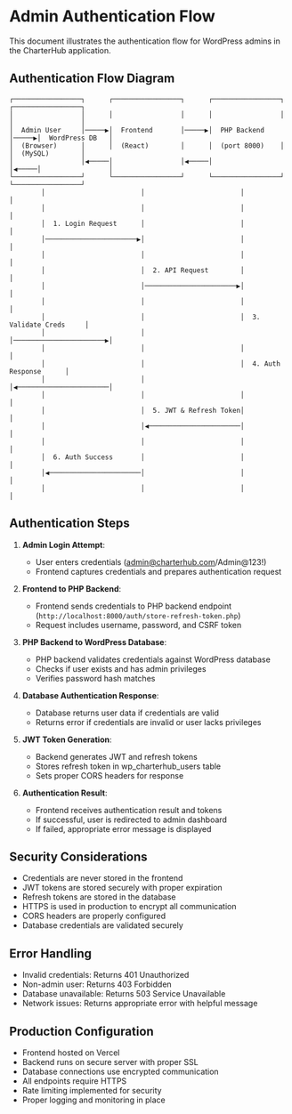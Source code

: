 # Admin Authentication Flow

This document illustrates the authentication flow for WordPress admins in the CharterHub application.

## Authentication Flow Diagram

```
┌─────────────────┐      ┌─────────────────┐      ┌─────────────────┐      ┌─────────────────┐
│                 │      │                 │      │                 │      │                 │
│  Admin User     │─────▶│  Frontend       │─────▶│  PHP Backend    │─────▶│  WordPress DB   │
│  (Browser)      │      │  (React)        │      │  (port 8000)    │      │  (MySQL)        │
│                 │◀─────│                 │◀─────│                 │◀─────│                 │
└─────────────────┘      └─────────────────┘      └─────────────────┘      └─────────────────┘
        │                        │                        │                        │
        │                        │                        │                        │
        │  1. Login Request      │                        │                        │
        │───────────────────────▶│                        │                        │
        │                        │                        │                        │
        │                        │  2. API Request        │                        │
        │                        │───────────────────────▶│                        │
        │                        │                        │                        │
        │                        │                        │  3. Validate Creds     │
        │                        │                        │───────────────────────▶│
        │                        │                        │                        │
        │                        │                        │  4. Auth Response      │
        │                        │                        │◀───────────────────────│
        │                        │                        │                        │
        │                        │  5. JWT & Refresh Token│                        │
        │                        │◀───────────────────────│                        │
        │                        │                        │                        │
        │  6. Auth Success       │                        │                        │
        │◀───────────────────────│                        │                        │
        │                        │                        │                        │
```

## Authentication Steps

1. **Admin Login Attempt**:
   - User enters credentials (admin@charterhub.com/Admin@123!)
   - Frontend captures credentials and prepares authentication request

2. **Frontend to PHP Backend**:
   - Frontend sends credentials to PHP backend endpoint (`http://localhost:8000/auth/store-refresh-token.php`)
   - Request includes username, password, and CSRF token

3. **PHP Backend to WordPress Database**:
   - PHP backend validates credentials against WordPress database
   - Checks if user exists and has admin privileges
   - Verifies password hash matches

4. **Database Authentication Response**:
   - Database returns user data if credentials are valid
   - Returns error if credentials are invalid or user lacks privileges

5. **JWT Token Generation**:
   - Backend generates JWT and refresh tokens
   - Stores refresh token in wp_charterhub_users table
   - Sets proper CORS headers for response

6. **Authentication Result**:
   - Frontend receives authentication result and tokens
   - If successful, user is redirected to admin dashboard
   - If failed, appropriate error message is displayed

## Security Considerations

- Credentials are never stored in the frontend
- JWT tokens are stored securely with proper expiration
- Refresh tokens are stored in the database
- HTTPS is used in production to encrypt all communication
- CORS headers are properly configured
- Database credentials are validated securely

## Error Handling

- Invalid credentials: Returns 401 Unauthorized
- Non-admin user: Returns 403 Forbidden
- Database unavailable: Returns 503 Service Unavailable
- Network issues: Returns appropriate error with helpful message

## Production Configuration

- Frontend hosted on Vercel
- Backend runs on secure server with proper SSL
- Database connections use encrypted communication
- All endpoints require HTTPS
- Rate limiting implemented for security
- Proper logging and monitoring in place 